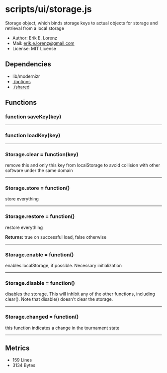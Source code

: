 # scripts/ui/storage.js


Storage object, which binds storage keys to actual objects for storage and
retrieval from a local storage

* Author: Erik E. Lorenz 
* Mail: <erik.e.lorenz@gmail.com>
* License: MIT License


## Dependencies

* lib/modernizr
* <a href="./options.html">./options</a>
* <a href="./shared.html">./shared</a>

## Functions

###   function saveKey(key)

---

###   function loadKey(key)

---

###   Storage.clear = function(key)
remove this and only this key from localStorage to avoid collision with
other software under the same domain

---


###   Storage.store = function()
store everything

---


###   Storage.restore = function()
restore everything


**Returns:** true on successful load, false otherwise

---


###   Storage.enable = function()
enables localStorage, if possible. Necessary initialization

---


###   Storage.disable = function()
disables the storage. This will inhibit any of the other functions,
including clear(). Note that disable() doesn't clear the storage.

---


###   Storage.changed = function()
this function indicates a change in the tournament state

---

## Metrics

* 159 Lines
* 3134 Bytes

